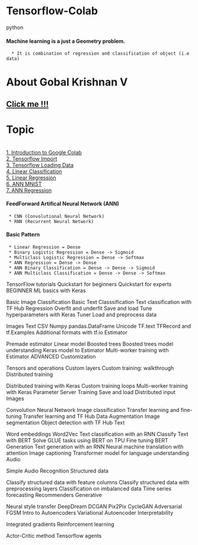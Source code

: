 # Tensorflow-Colab 
python
#### Machine learning is a just a Geometry problem.
      * It is combination of regression and classification of object (i.e data)

# About Gobal Krishnan V
## [Click me !!!](https://engineer-ece.github.io/Home/)

# Topic

<br> [1. Introduction to Google Colab](https://github.com/engineer-ece/Tensorflow-Colab/blob/main/AI/Introduction_to__2_1_2021.ipynb)
<br> [2. Tensorflow Import](https://github.com/engineer-ece/Tensorflow-Colab/blob/main/AI/Tensorflow_import_02_01_2021.ipynb)
<br> [3. Tensorflow Loading Data](https://github.com/engineer-ece/Tensorflow-Colab/blob/main/AI/TF2_0_Loading_Data.ipynb)
<br> [4. Linear Classification](https://github.com/engineer-ece/Tensorflow-Colab/blob/main/AI/TF2_4_Linear_Classification.ipynb)
<br> [5. Linear Regression](https://github.com/engineer-ece/Tensorflow-Colab/blob/main/AI/TF2_4_Linear_Regression.ipynb)
<br> [6. ANN MNIST](https://github.com/engineer-ece/Tensorflow-Colab/blob/main/AI/TF2_4_ANN_MNIST.ipynb)
<br> [7. ANN Regression](https://github.com/engineer-ece/Tensorflow-Colab/blob/main/AI/TF_2_4_ANN_Regression.ipynb)

#### FeedForward Artifical Neural Network (ANN)
     * CNN (Convolutional Neural Network)
     * RNN (Recurrent Neural Network)

#### Basic Pattern
     * Linear Regression = Dense
     * Binary Logistic Regression = Dense -> Sigmoid
     * Multiclass Logistic Regression = Dense -> Softmax
     * ANN Regression = Dense -> Dense
     * ANN Binary Classification = Dense -> Dense -> Sigmoid
     * ANN Multiclass Classification = Dense -> Dense -> Softmax



TensorFlow tutorials
Quickstart for beginners
Quickstart for experts
BEGINNER
ML basics with Keras

Basic Image Classification
Basic Text Classsification
Text classification with TF Hub
Regression
Overfit and underfit
Save and load
Tune hyperparameters with Keras Tuner
Load and preprocess data

Images
Text
CSV
Numpy
pandas.DataFrame
Unicode
TF.text
TFRecord and tf.Examples
Additional formats with tf.io
Estimator

Premade estimator
Linear model
Boosted trees
Boosted trees model understanding
Keras model to Estimator
Multi-worker training with Estimator
ADVANCED
Customization

Tensors and operations
Custom layers
Custom training: walkthrough
Distributed training

Distributed training with Keras
Custom training loops
Multi-worker training with Keras
Parameter Server Training
Save and load
Distributed input
Images

Convolution Neural Network
Image classification
Transfer learning and fine-tuning
Transfer learning and TF Hub
Data Augmentation
Image segmentation
Object detection with TF Hub
Text

Word embeddings
Word2Vec
Text classification with an RNN
Classify Text with BERT
Solve GLUE tasks using BERT on TPU
Fine tuning BERT
Generation
Text generation with an RNN
Neural machine translation with attention
Image captioning
Transformer model for language understanding
Audio

Simple Audio Recognition
Structured data

Classify structured data with feature columns
Classify structured data with preprocessing layers
Classification on imbalanced data
Time series forecasting
Recommenders
Generative

Neural style transfer
DeepDream
DCGAN
Pix2Pix
CycleGAN
Adversarial FGSM
Intro to Autoencoders
Variational Autoencoder
Interpretability

Integrated gradients
Reinforcement learning

Actor-Critic method
Tensorflow agents
